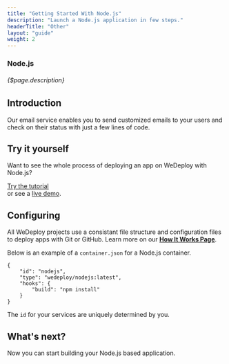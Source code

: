 ```yaml
---
title: "Getting Started With Node.js"
description: "Launch a Node.js application in few steps."
headerTitle: "Other"
layout: "guide"
weight: 2
---
```


### Node.js

###### {$page.description}

<article id="1">

## Introduction

Our email service enables you to send customized emails to your users and check on their status with just a few lines of code.

</article>

<article id="2">

## Try it yourself

Want to see the whole process of deploying an app on WeDeploy with Node.js?

<div class="guide-btn-cta">
	<a class="btn btn-accent btn-sm" href="/tutorials/nodejs" target="_blank" data-senna-off>
		<span class="icon-16-external"></span>Try the tutorial
	</a>
</div>

<div class="guide-aux-cta">
	or see a <a href="http://boilerplate-nodejs.wedeploy.io" target="_blank" data-senna-off>live demo</a>.
</div>

</article>

<article id="3">

## Configuring

<aside>

All WeDeploy projects use a consistant file structure and configuration files to deploy apps with Git or GitHub. Learn more on our <strong><a href="/docs/intro/how-it-works.html">How It Works Page</a></strong>.

</aside>

Below is an example of a `container.json` for a Node.js container.

```application/json
{
	"id": "nodejs",
	"type": "wedeploy/nodejs:latest",
	"hooks": {
		"build": "npm install"
	}
}
```

The `id` for your services are uniquely determined by you.

</article>

## What's next?

Now you can start building your Node.js based application.
